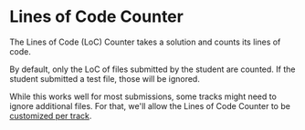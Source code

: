 # Lines of Code Counter

The Lines of Code (LoC) Counter takes a solution and counts its lines of code.

By default, only the LoC of files submitted by the student are counted.
If the student submitted a test file, those will be ignored.

While this works well for most submissions, some tracks might need to ignore additional files.
For that, we'll allow the Lines of Code Counter to be [customized per track][lines-of-code-counter-customize].

[lines-of-code-counter]: https://github.com/exercism/lines-of-code-counter/
[lines-of-code-counter-customize]: https://github.com/exercism/lines-of-code-counter/#ignore-additional-files
